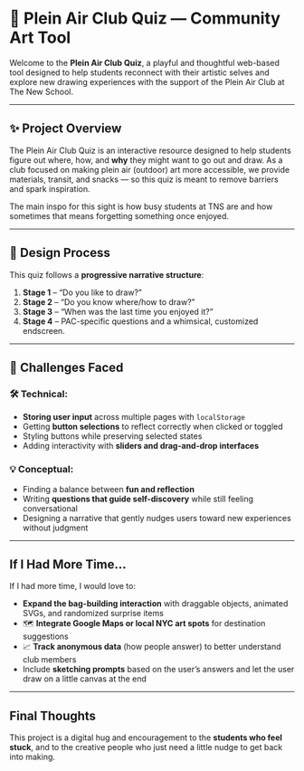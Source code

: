 # 🎨 Plein Air Club Quiz — Community Art Tool

Welcome to the **Plein Air Club Quiz**, a playful and thoughtful web-based tool designed to help students reconnect with their artistic selves and explore new drawing experiences with the support of the Plein Air Club at The New School.

---

## ✨ Project Overview

The Plein Air Club Quiz is an interactive resource designed to help students figure out where, how, and **why** they might want to go out and draw. As a club focused on making plein air (outdoor) art more accessible, we provide materials, transit, and snacks — so this quiz is meant to remove barriers and spark inspiration.

The main inspo for this sight is how busy students at TNS are and how sometimes that means forgetting something once enjoyed. 

---

## 🧠 Design Process

This quiz follows a **progressive narrative structure**:
1. **Stage 1** – “Do you like to draw?”
2. **Stage 2** – “Do you know where/how to draw?”
3. **Stage 3** – “When was the last time you enjoyed it?”
4. **Stage 4** – PAC-specific questions and a whimsical, customized endscreen.
---

## 🌿 Challenges Faced

### 🛠 Technical:
- **Storing user input** across multiple pages with `localStorage`
- Getting **button selections** to reflect correctly when clicked or toggled
- Styling buttons while preserving selected states
- Adding interactivity with **sliders and drag-and-drop interfaces**

### 💡 Conceptual:
- Finding a balance between **fun and reflection**
- Writing **questions that guide self-discovery** while still feeling conversational
- Designing a narrative that gently nudges users toward new experiences without judgment

---

## If I Had More Time...

If I had more time, I would love to:

- **Expand the bag-building interaction** with draggable objects, animated SVGs, and randomized surprise items
- 🗺 **Integrate Google Maps or local NYC art spots** for destination suggestions
- 📈 **Track anonymous data** (how people answer) to better understand club members
- Include **sketching prompts** based on the user’s answers and let the user draw on a little canvas at the end

---

## Final Thoughts

This project is a digital hug and encouragement to the **students who feel stuck**, and to the creative people who just need a little nudge to get back into making. 